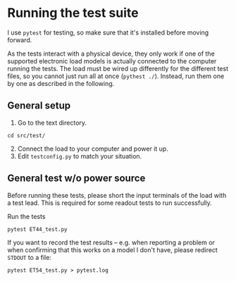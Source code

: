 # Running the test suite

I use `pytest` for testing, so make sure that it's installed before moving
forward.

As the tests interact with a physical device, they only work if one of the
supported electronic load models is actually connected to the computer running
the tests. The load must be wired up differently for the different test files,
so you cannot just run all at once (`pythest ./`). Instead, run them one by one
as described in the following.

## General setup

1. Go to the text directory.  
```
cd src/test/
```
2. Connect the load to your computer and power it up.
3. Edit `testconfig.py` to match your situation.


## General test w/o power source

Before running these tests, please short the input terminals of the load with a
test lead. This is required for some readout tests to run successfully.

Run the tests

    pytest ET44_test.py

If you want to record the test results – e.g. when reporting a problem or when
confirming that this works on a model I don't have, please redirect `STDOUT` to
a file:

    pytest ET54_test.py > pytest.log




